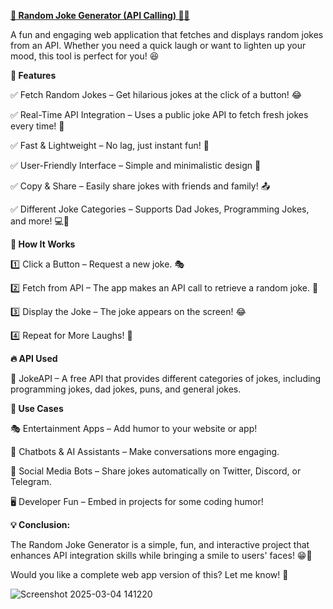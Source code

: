 [**🎉 Random Joke Generator (API Calling) 🤖🎤**](https://chauhanakash2917.github.io/Random-Joke-Generator-API-)


A fun and engaging web application that fetches and displays random jokes from an API. Whether you need a quick laugh or want to lighten up your mood, this tool is perfect for you! 😆

**🌟 Features**

✅ Fetch Random Jokes – Get hilarious jokes at the click of a button! 😂

✅ Real-Time API Integration – Uses a public joke API to fetch fresh jokes every time! 🔄

✅ Fast & Lightweight – No lag, just instant fun! 🚀

✅ User-Friendly Interface – Simple and minimalistic design 🎨

✅ Copy & Share – Easily share jokes with friends and family! 📤

✅ Different Joke Categories – Supports Dad Jokes, Programming Jokes, and more! 💻🤣

**🔧 How It Works**

1️⃣ Click a Button – Request a new joke. 🎭

2️⃣ Fetch from API – The app makes an API call to retrieve a random joke. 🔗

3️⃣ Display the Joke – The joke appears on the screen! 😂

4️⃣ Repeat for More Laughs! 🎉

**🔥 API Used**


🔗 JokeAPI – A free API that provides different categories of jokes, including programming jokes, dad jokes, puns, and general jokes.

**🎯 Use Cases**

🎭 Entertainment Apps – Add humor to your website or app!

🤖 Chatbots & AI Assistants – Make conversations more engaging.

📱 Social Media Bots – Share jokes automatically on Twitter, Discord, or Telegram.

🖥 Developer Fun – Embed in projects for some coding humor!

**💡 Conclusion:**

The Random Joke Generator is a simple, fun, and interactive project that enhances API integration skills while bringing a smile to users' faces! 😁🎉

Would you like a complete web app version of this? Let me know! 🚀


![Screenshot 2025-03-04 141220](https://github.com/user-attachments/assets/c254cda0-8891-4549-b995-eadc5df86f7f)

